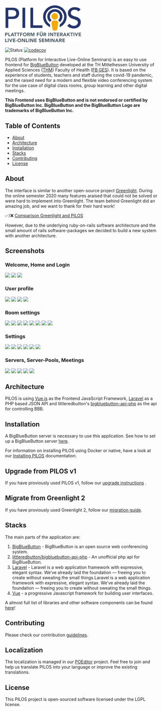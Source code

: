 <img src="https://raw.githubusercontent.com/THM-Health/PILOS/master/public/images/logo.svg" width="250px"></img>

![Status](https://github.com/THM-Health/PILOS/workflows/CI/badge.svg)
[![codecov](https://codecov.io/gh/THM-Health/PILOS/branch/master/graph/badge.svg?token=6EXYQKIG3W)](https://codecov.io/gh/THM-Health/PILOS)

PILOS (Platform for Interactive Live-Online Seminars) is an easy to use frontend for [BigBlueButton](https://bigbluebutton.org/) developed at the TH Mittelhessen University of Applied Sciences ([THM](https://thm.de/)) Faculty of Health ([FB GES](https://www.thm.de/ges/)).
It is based on the experience of students, teachers and staff during the covid-19 pandemic, and the raised need for a modern and flexible video conferencing system for the use case of digital class rooms, group learning and other digital meetings. 


**This Frontend uses BigBlueButton and is not endorsed or certified by BigBlueButton Inc. BigBlueButton and the BigBlueButton Logo are trademarks of BigBlueButton Inc.**

## Table of Contents 
* [About](#about)
* [Architecture](#architecture)
* [Installation](#installation)
* [Stacks](#stacks)
* [Contributing](#contributing)
* [License](#license)

## About

The interface is similar to another open-source project [Greenlight](https://github.com/bigbluebutton/greenlight).
During the online semester 2020 many features araised that could not be solved or were hard to implement into Greenlight.
The team behind Greenlight did an amazing job, and we want to thank for their hard work!

✅/❌ [Comparison Greenlight and PILOS](https://github.com/THM-Health/PILOS/wiki/Comparison-Greenlight-and-PILOS)

However, due to the underlying ruby-on-rails software architecture and the small amount of rails software-packages
we decided to build a new system with another architecture.

## Screenshots
### Welcome, Home and Login
<img src="https://github.com/THM-Health/PILOS/assets/4281791/9e77f33e-2e03-4f78-8db1-0b5bd3e6fe36" width="30%"></img>
<img src="https://github.com/THM-Health/PILOS/assets/4281791/9fcac911-3fc2-404e-bd9e-fe5e66e6783f" width="30%"></img>
<img src="https://github.com/THM-Health/PILOS/assets/4281791/3d4c5d70-febb-4369-923b-6335ad7652e1" width="30%"></img>


### User profile
<img src="https://github.com/THM-Health/PILOS/assets/4281791/80209d1e-d419-4a90-87dd-73eb231f2d98" width="30%"></img>
<img src="https://github.com/THM-Health/PILOS/assets/4281791/e73e845e-a885-4506-aeec-86604e8d97e3" width="30%"></img>
<img src="https://github.com/THM-Health/PILOS/assets/4281791/0d7ac489-8f33-4761-8132-44078992fef8" width="30%"></img>
<img src="https://github.com/THM-Health/PILOS/assets/4281791/f88d7dbb-16e5-49cc-bf20-5751210c7ba5" width="30%"></img>


### Room settings
<img src="https://github.com/THM-Health/PILOS/assets/4281791/fc8dde9a-5eda-4be3-a6a9-f4f38c2ac839" width="30%"></img>
<img src="https://github.com/THM-Health/PILOS/assets/4281791/0d50aea4-5a23-4618-95eb-db2adaf3de1b" width="30%"></img>
<img src="https://github.com/THM-Health/PILOS/assets/4281791/55ee94d8-50ed-468c-a2c5-c3d44fcfb62e" width="30%"></img>
<img src="https://github.com/THM-Health/PILOS/assets/4281791/79531007-387e-4c36-81b0-d900bc626702" width="30%"></img>
<img src="https://github.com/THM-Health/PILOS/assets/4281791/7a1908dc-70db-4989-bff3-a2e66ea5d857" width="30%"></img>
<img src="https://github.com/THM-Health/PILOS/assets/4281791/6d4562f0-e9e5-4dfd-8891-b20be5954d3f" width="30%"></img>
<img src="https://github.com/THM-Health/PILOS/assets/4281791/2adafcce-57ce-46ea-b6fb-98aa1d156790" width="30%"></img>
<img src="https://github.com/THM-Health/PILOS/assets/4281791/7512ab98-bc93-47dd-9c15-23bec1b9a787" width="30%"></img>


### Settings
<img src="https://github.com/THM-Health/PILOS/assets/4281791/e7eb9ff0-d961-481a-9977-155ac61a0d14" width="30%"></img>
<img src="https://github.com/THM-Health/PILOS/assets/4281791/40a4836a-0ada-4883-9432-6165c7fdc32b" width="30%"></img>
<img src="https://github.com/THM-Health/PILOS/assets/4281791/65e6e2a0-9781-4797-be81-5905bcb41459" width="30%"></img>
<img src="https://github.com/THM-Health/PILOS/assets/4281791/945a1a23-ed09-406f-86f1-ca81c2f51387" width="30%"></img>
<img src="https://github.com/THM-Health/PILOS/assets/4281791/15afabdd-1777-48b7-8b8e-8d51b4164f4e" width="30%"></img>
<img src="https://github.com/THM-Health/PILOS/assets/4281791/f7ba7584-de55-4209-bd2e-6d920b16fa8e" width="30%"></img>

### Servers, Server-Pools, Meetings
<img src="https://github.com/THM-Health/PILOS/assets/4281791/6221bea3-975a-4ca1-9b2b-cddc4f9368eb" width="30%"></img>
<img src="https://github.com/THM-Health/PILOS/assets/4281791/0523b0c4-d460-430d-873b-c946331d51af" width="30%"></img>
<img src="https://github.com/THM-Health/PILOS/assets/4281791/4ad130bd-d33a-4a6d-bf2d-ffd9a3638282" width="30%"></img>
<img src="https://github.com/THM-Health/PILOS/assets/4281791/ec331dec-45d5-4316-8e99-03f7ed5409ed" width="30%"></img>
<img src="https://github.com/THM-Health/PILOS/assets/4281791/5f414402-bb4d-43e5-8f2c-2ed44dc54661" width="30%"></img>

## Architecture

PILOS is using [Vue.js](https://vuejs.org/) as the Frontend JavaScript Framework, [Laravel](https://laravel.com/) as a PHP based JSON API and littleredbutton's [bigbluebutton-api-php](https://github.com/littleredbutton/bigbluebutton-api-php) as the api for controlling BBB.

## Installation

A BigBlueButton server is necessary to use this application. See how to set up a BigBlueButton server [here](https://docs.bigbluebutton.org/).

For information on installing PILOS using Docker or native, have a look at our [Installing PILOS](docs/INSTALL.md) documentation.

## Upgrade from PILOS v1
If you have proviously used PILOS v1, follow our [upgrade instructions](docs/UPGRADE.md) .

## Migrate from Greenlight 2
If you have proviously used Greenlight 2, follow our [migration guide](docs/MIGRATE_GREENLIGHT.md).

## Stacks

The main parts of the application are:

1. [BigBlueButton](https://bigbluebutton.org/) - BigBlueButton is an open source web conferencing system.
2. [littleredbutton/bigbluebutton-api-php](https://github.com/littleredbutton/bigbluebutton-api-php) - An unofficial php api for BigBlueButton.
3. [Laravel](https://laravel.com/) - Laravel is a web application framework with expressive, elegant syntax. We’ve already laid the foundation — freeing you to create without sweating the small things.Laravel is a web application framework with expressive, elegant syntax. We’ve already laid the foundation — freeing you to create without sweating the small things.
4. [Vue](https://vuejs.org/) -  a progressive Javascript framework for building user interfaces.

A almost full list of libraries and other software components can be found [here](https://github.com/THM-Health/PILOS/wiki/Libraries)!

## Contributing

Please check our contribution [guidelines](CONTRIBUTING.md).

## Localization

The localization is managed in our [POEditor](https://poeditor.com/join/project/UGpZY4JAnz) project.
Feel free to join and help us translate PILOS into your language or improve the existing translations.

## License

This PILOS project is open-sourced software licensed under the LGPL license.
